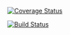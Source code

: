 
[![Coverage Status](https://coveralls.io/repos/github/chamaconekt/hela-b2b/badge.svg?branch=master)](https://coveralls.io/github/chamaconekt/hela-b2b?branch=master)

[![Build Status](https://travis-ci.org/chamaconekt/hela-b2b.svg?branch=master)](https://travis-ci.org/chamaconekt/hela-b2b)